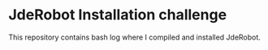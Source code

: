 # JdeRobot Installation challenge
This repository contains bash log where I compiled and installed JdeRobot.